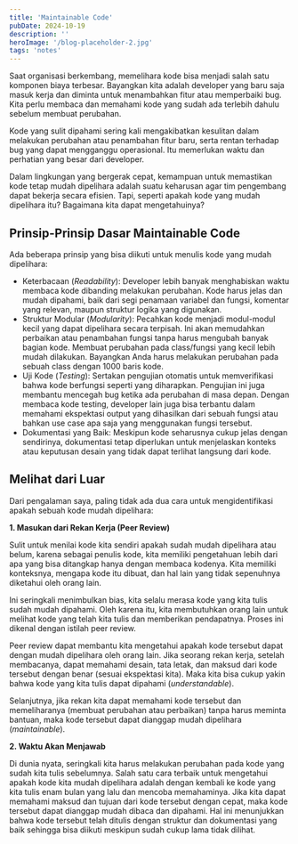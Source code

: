 ```yaml
---
title: 'Maintainable Code'
pubDate: 2024-10-19
description: ''
heroImage: '/blog-placeholder-2.jpg'
tags: 'notes'
---
```


Saat organisasi berkembang, memelihara kode bisa menjadi salah satu komponen biaya terbesar. Bayangkan kita adalah developer yang baru saja masuk kerja dan diminta untuk menambahkan fitur atau memperbaiki bug. Kita perlu membaca dan memahami kode yang sudah ada terlebih dahulu sebelum membuat perubahan.

Kode yang sulit dipahami sering kali mengakibatkan kesulitan dalam melakukan perubahan atau penambahan fitur baru, serta rentan terhadap bug yang dapat mengganggu operasional. Itu memerlukan waktu dan perhatian yang besar dari developer. 

Dalam lingkungan yang bergerak cepat, kemampuan untuk memastikan kode tetap mudah dipelihara adalah suatu keharusan agar tim pengembang dapat bekerja secara efisien. Tapi, seperti apakah kode yang mudah dipelihara itu? Bagaimana kita dapat mengetahuinya?

## Prinsip-Prinsip Dasar Maintainable Code

Ada beberapa prinsip yang bisa diikuti untuk menulis kode yang mudah dipelihara:
- Keterbacaan (_Readability_): Developer lebih banyak menghabiskan waktu membaca kode dibanding melakukan perubahan. Kode harus jelas dan mudah dipahami, baik dari segi penamaan variabel dan fungsi, komentar yang relevan, maupun struktur logika yang digunakan.
- Struktur Modular (_Modularity_): Pecahkan kode menjadi modul-modul kecil yang dapat dipelihara secara terpisah. Ini akan memudahkan perbaikan atau penambahan fungsi tanpa harus mengubah banyak bagian kode. Membuat perubahan pada class/fungsi yang kecil lebih mudah dilakukan. Bayangkan Anda harus melakukan perubahan pada sebuah class dengan 1000 baris kode.
- Uji Kode (_Testing_): Sertakan pengujian otomatis untuk memverifikasi bahwa kode berfungsi seperti yang diharapkan. Pengujian ini juga membantu mencegah bug ketika ada perubahan di masa depan. Dengan membaca kode testing, developer lain juga bisa terbantu dalam memahami ekspektasi output yang dihasilkan dari sebuah fungsi atau bahkan use case apa saja yang menggunakan fungsi tersebut.
- Dokumentasi yang Baik: Meskipun kode seharusnya cukup jelas dengan sendirinya, dokumentasi tetap diperlukan untuk menjelaskan konteks atau keputusan desain yang tidak dapat terlihat langsung dari kode.

## Melihat dari Luar

Dari pengalaman saya, paling tidak ada dua cara untuk mengidentifikasi apakah sebuah kode mudah dipelihara:

**1. Masukan dari Rekan Kerja (Peer Review)**

Sulit untuk menilai kode kita sendiri apakah sudah mudah dipelihara atau belum, karena sebagai penulis kode, kita memiliki pengetahuan lebih dari apa yang bisa ditangkap hanya dengan membaca kodenya. Kita memiliki konteksnya, mengapa kode itu dibuat, dan hal lain yang tidak sepenuhnya diketahui oleh orang lain. 

Ini seringkali menimbulkan bias, kita selalu merasa kode yang kita tulis sudah mudah dipahami. Oleh karena itu, kita membutuhkan orang lain untuk melihat kode yang telah kita tulis dan memberikan pendapatnya. Proses ini dikenal dengan istilah peer review.

Peer review dapat membantu kita mengetahui apakah kode tersebut dapat dengan mudah dipelihara oleh orang lain. Jika seorang rekan kerja, setelah membacanya, dapat memahami desain, tata letak, dan maksud dari kode tersebut dengan benar (sesuai ekspektasi kita). Maka kita bisa cukup yakin bahwa kode yang kita tulis dapat dipahami (_understandable_).

Selanjutnya, jika rekan kita dapat memahami kode tersebut dan memeliharanya (membuat perubahan atau perbaikan) tanpa harus meminta bantuan, maka kode tersebut dapat dianggap mudah dipelihara (_maintainable_).

**2. Waktu Akan Menjawab**

Di dunia nyata, seringkali kita harus melakukan perubahan pada kode yang sudah kita tulis sebelumnya. Salah satu cara terbaik untuk mengetahui apakah kode kita mudah dipelihara adalah dengan kembali ke kode yang kita tulis enam bulan yang lalu dan mencoba memahaminya. Jika kita dapat memahami maksud dan tujuan dari kode tersebut dengan cepat, maka kode tersebut dapat dianggap mudah dibaca dan dipahami. Hal ini menunjukkan bahwa kode tersebut telah ditulis dengan struktur dan dokumentasi yang baik sehingga bisa diikuti meskipun sudah cukup lama tidak dilihat.